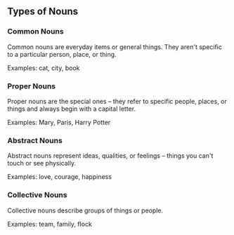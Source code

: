 ## Types of Nouns

### Common Nouns

Common nouns are everyday items or general things. They aren't specific to a particular person, place, or thing.

Examples: cat, city, book

### Proper Nouns

Proper nouns are the special ones – they refer to specific people, places, or things and always begin with a capital letter.

Examples: Mary, Paris, Harry Potter

### Abstract Nouns

Abstract nouns represent ideas, qualities, or feelings – things you can't touch or see physically.

Examples: love, courage, happiness

### Collective Nouns

Collective nouns describe groups of things or people.

Examples: team, family, flock
